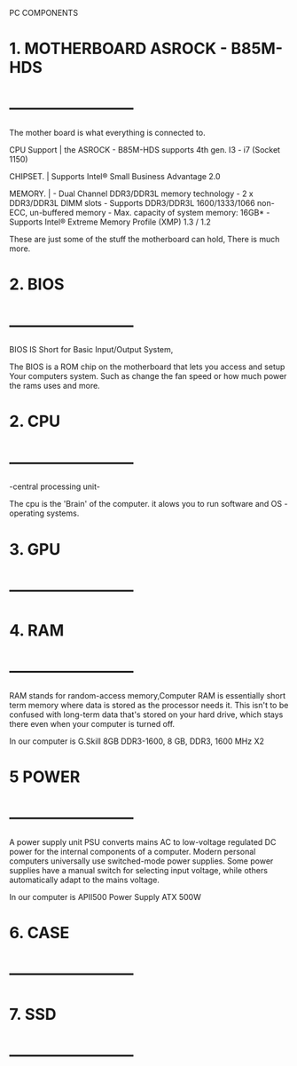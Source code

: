 PC COMPONENTS

# 1. MOTHERBOARD ASROCK - B85M-HDS
# ————————
The mother board is what everything is connected to.

CPU Support  | the ASROCK - B85M-HDS supports 4th gen. I3 - i7 (Socket 1150)

CHIPSET.       | Supports Intel® Small Business Advantage 2.0

MEMORY.	| - Dual Channel DDR3/DDR3L memory technology
		  - 2 x DDR3/DDR3L DIMM slots
		  - Supports DDR3/DDR3L 1600/1333/1066 non-ECC, un-buffered memory
		  - Max. capacity of system memory: 16GB*
		  - Supports Intel® Extreme Memory Profile (XMP) 1.3 / 1.2

These are just some of the stuff the motherboard can hold,
There is much more.




# 2. BIOS
# ————————
BIOS IS Short for Basic Input/Output System,

The BIOS is a ROM chip on the motherboard that lets you access and setup
Your computers system. Such as change the fan speed or how much power the rams uses and more.


# 2. CPU
# ————————
-central processing unit-

The cpu is the 'Brain' of the computer.
it alows you to run software and OS - operating systems.


# 3. GPU
# ————————


# 4. RAM
# ————————
RAM stands for random-access memory,Computer RAM is essentially short term memory where data is stored as the processor needs it. This isn't to be confused with long-term data that's stored on your hard drive, which stays there even when your computer is turned off.

In our computer is G.Skill 8GB DDR3-1600, 8 GB, DDR3, 1600 MHz X2


# 5 POWER
# ————————
A power supply unit PSU converts mains AC to low-voltage regulated DC power for the internal components of a computer. Modern personal computers universally use switched-mode power supplies. Some power supplies have a manual switch for selecting input voltage, while others automatically adapt to the mains voltage.

In our computer is APII500 Power Supply ATX 500W


# 6. CASE
# ————————


# 7. SSD
# ———————— #


